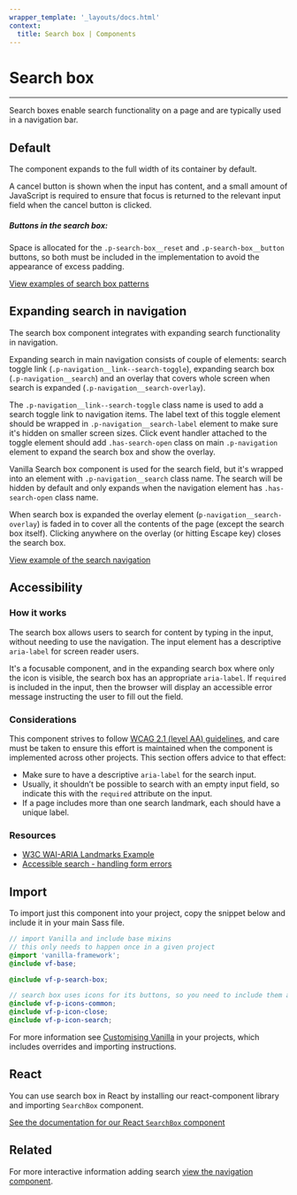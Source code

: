 ```yaml
---
wrapper_template: '_layouts/docs.html'
context:
  title: Search box | Components
---
```


# Search box

<hr>

Search boxes enable search functionality on a page and are typically used in a navigation bar.

## Default

The component expands to the full width of its container by default.

A cancel button is shown when the input has content, and a small amount of JavaScript is required to ensure that focus is returned to the relevant input field when the cancel button is clicked.

<div class="p-notification--caution">
  <div class="p-notification__content">
    <h5 class="p-notification__title">Buttons in the search box:</h5>
    <p class="p-notification__message">Space is allocated for the <code>.p-search-box__reset</code> and <code>.p-search-box__button</code> buttons, so both must be included in the implementation to avoid the appearance of excess padding.</p>
  </div>
</div>

<div class="embedded-example"><a href="/docs/examples/patterns/search-box/default/" class="js-example">
View examples of search box patterns
</a></div>

## Expanding search in navigation

The search box component integrates with expanding search functionality in navigation.

Expanding search in main navigation consists of couple of elements: search toggle link (`.p-navigation__link--search-toggle`), expanding search box (`.p-navigation__search`) and an overlay that covers whole screen when search is expanded (`.p-navigation__search-overlay`).

The `.p-navigation__link--search-toggle` class name is used to add a search toggle link to navigation items. The label text of this toggle element should be wrapped in `.p-navigation__search-label` element to make sure it's hidden on smaller screen sizes. Click event handler attached to the toggle element should add `.has-search-open` class on main `.p-navigation` element to expand the search box and show the overlay.

Vanilla Search box component is used for the search field, but it's wrapped into an element with `.p-navigation__search` class name. The search will be hidden by default and only expands when the navigation element has `.has-search-open` class name.

When search box is expanded the overlay element (`p-navigation__search-overlay`) is faded in to cover all the contents of the page (except the search box itself). Clicking anywhere on the overlay (or hitting Escape key) closes the search box.

<div class="embedded-example"><a href="/docs/examples/patterns/navigation/search-light" class="js-example"> View example of the search navigation </a></div>

## Accessibility

### How it works

The search box allows users to search for content by typing in the input, without needing to use the navigation. The input element has a descriptive `aria-label` for screen reader users.

It's a focusable component, and in the expanding search box where only the icon is visible, the search box has an appropriate `aria-label`. If `required` is included in the input, then the browser will display an accessible error message instructing the user to fill out the field.

### Considerations

This component strives to follow [WCAG 2.1 (level AA) guidelines](https://www.w3.org/TR/WCAG21/), and care must be taken to ensure this effort is maintained when the component is implemented across other projects. This section offers advice to that effect:

- Make sure to have a descriptive `aria-label` for the search input.
- Usually, it shouldn’t be possible to search with an empty input field, so indicate this with the `required` attribute on the input.
- If a page includes more than one search landmark, each should have a unique label.

### Resources

- [W3C WAI-ARIA Landmarks Example](https://www.w3.org/TR/wai-aria-practices/examples/landmarks/search.html)
- [Accessible search - handling form errors](https://www.a11ymatters.com/pattern/accessible-search/#handling-form-errors)

## Import

To import just this component into your project, copy the snippet below and include it in your main Sass file.

```scss
// import Vanilla and include base mixins
// this only needs to happen once in a given project
@import 'vanilla-framework';
@include vf-base;

@include vf-p-search-box;

// search box uses icons for its buttons, so you need to include them as well
@include vf-p-icons-common;
@include vf-p-icon-close;
@include vf-p-icon-search;
```

For more information see [Customising Vanilla](/docs/customising-vanilla/) in your projects, which includes overrides and importing instructions.

## React

You can use search box in React by installing our react-component library and importing `SearchBox` component.

[See the documentation for our React `SearchBox` component](https://canonical-web-and-design.github.io/react-components/?path=/docs/searchbox--default-story#searchbox)

## Related

For more interactive information adding search [view the navigation component](/docs/patterns/navigation).
